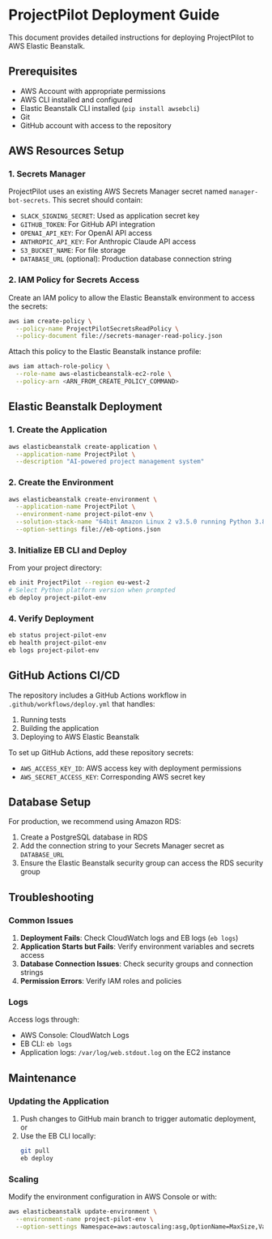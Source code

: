 # ProjectPilot Deployment Guide

This document provides detailed instructions for deploying ProjectPilot to AWS Elastic Beanstalk.

## Prerequisites

- AWS Account with appropriate permissions
- AWS CLI installed and configured
- Elastic Beanstalk CLI installed (`pip install awsebcli`)
- Git
- GitHub account with access to the repository

## AWS Resources Setup

### 1. Secrets Manager

ProjectPilot uses an existing AWS Secrets Manager secret named `manager-bot-secrets`. This secret should contain:

- `SLACK_SIGNING_SECRET`: Used as application secret key
- `GITHUB_TOKEN`: For GitHub API integration
- `OPENAI_API_KEY`: For OpenAI API access
- `ANTHROPIC_API_KEY`: For Anthropic Claude API access
- `S3_BUCKET_NAME`: For file storage
- `DATABASE_URL` (optional): Production database connection string

### 2. IAM Policy for Secrets Access

Create an IAM policy to allow the Elastic Beanstalk environment to access the secrets:

```bash
aws iam create-policy \
  --policy-name ProjectPilotSecretsReadPolicy \
  --policy-document file://secrets-manager-read-policy.json
```

Attach this policy to the Elastic Beanstalk instance profile:

```bash
aws iam attach-role-policy \
  --role-name aws-elasticbeanstalk-ec2-role \
  --policy-arn <ARN_FROM_CREATE_POLICY_COMMAND>
```

## Elastic Beanstalk Deployment

### 1. Create the Application

```bash
aws elasticbeanstalk create-application \
  --application-name ProjectPilot \
  --description "AI-powered project management system"
```

### 2. Create the Environment

```bash
aws elasticbeanstalk create-environment \
  --application-name ProjectPilot \
  --environment-name project-pilot-env \
  --solution-stack-name "64bit Amazon Linux 2 v3.5.0 running Python 3.8" \
  --option-settings file://eb-options.json
```

### 3. Initialize EB CLI and Deploy

From your project directory:

```bash
eb init ProjectPilot --region eu-west-2
# Select Python platform version when prompted
eb deploy project-pilot-env
```

### 4. Verify Deployment

```bash
eb status project-pilot-env
eb health project-pilot-env
eb logs project-pilot-env
```

## GitHub Actions CI/CD

The repository includes a GitHub Actions workflow in `.github/workflows/deploy.yml` that handles:

1. Running tests
2. Building the application
3. Deploying to AWS Elastic Beanstalk

To set up GitHub Actions, add these repository secrets:

- `AWS_ACCESS_KEY_ID`: AWS access key with deployment permissions
- `AWS_SECRET_ACCESS_KEY`: Corresponding AWS secret key

## Database Setup

For production, we recommend using Amazon RDS:

1. Create a PostgreSQL database in RDS
2. Add the connection string to your Secrets Manager secret as `DATABASE_URL`
3. Ensure the Elastic Beanstalk security group can access the RDS security group

## Troubleshooting

### Common Issues

1. **Deployment Fails**: Check CloudWatch logs and EB logs (`eb logs`)
2. **Application Starts but Fails**: Verify environment variables and secrets access
3. **Database Connection Issues**: Check security groups and connection strings
4. **Permission Errors**: Verify IAM roles and policies

### Logs

Access logs through:
- AWS Console: CloudWatch Logs
- EB CLI: `eb logs`
- Application logs: `/var/log/web.stdout.log` on the EC2 instance

## Maintenance

### Updating the Application

1. Push changes to GitHub main branch to trigger automatic deployment, or
2. Use the EB CLI locally:
   ```bash
   git pull
   eb deploy
   ```

### Scaling

Modify the environment configuration in AWS Console or with:

```bash
aws elasticbeanstalk update-environment \
  --environment-name project-pilot-env \
  --option-settings Namespace=aws:autoscaling:asg,OptionName=MaxSize,Value=4
```